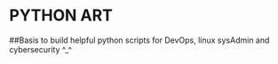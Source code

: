 #				PYTHON ART

##Basis to build helpful python scripts for DevOps, linux sysAdmin and cybersecurity ^_^